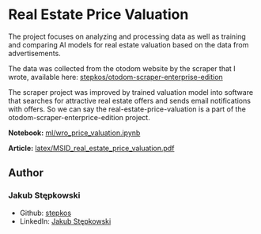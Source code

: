 # Real Estate Price Valuation

The project focuses on analyzing and processing data as well as training and comparing AI models for real estate valuation based on the data from advertisements.

The data was collected from the otodom website by the scraper that I wrote, available here: [stepkos/otodom-scraper-enterprise-edition](https://github.com/stepkos/otodom-scraper-enterprise-edition)

The scraper project was improved by trained valuation model into software that searches for attractive real estate offers and sends email notifications with offers. So we can say the real-estate-price-valuation is a part of the otodom-scraper-enterprice-edition project.

**Notebook:**
[ml/wro_price_valuation.ipynb](https://github.com/stepkos/real-estate-price-valuation/blob/main/ml/wro_price_valuation.ipynb)

**Article:**
[latex/MSID_real_estate_price_valuation.pdf](https://github.com/stepkos/real-estate-price-valuation/blob/main/latex/MSID_real_estate_price_valuation.pdf)

## Author
### Jakub Stępkowski 
- Github: [stepkos](https://github.com/stepkos/)
- LinkedIn: [Jakub Stępkowski](https://www.linkedin.com/in/jakub-stepkowski/)
